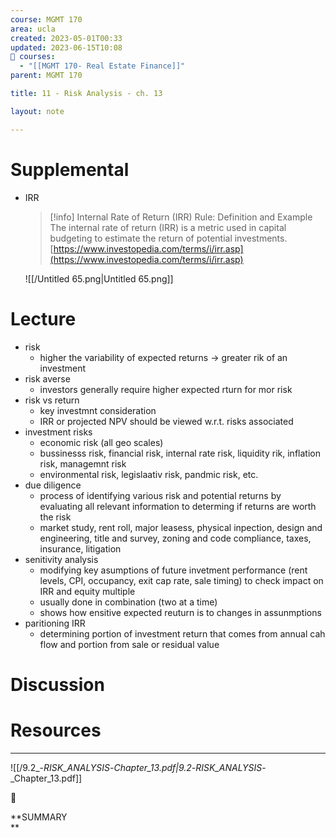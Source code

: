```yaml
---
course: MGMT 170
area: ucla
created: 2023-05-01T00:33
updated: 2023-06-15T10:08
📕 courses:
  - "[[MGMT 170- Real Estate Finance]]"
parent: MGMT 170

title: 11 - Risk Analysis - ch. 13

layout: note

---
```

# Supplemental

- IRR
    
    > [!info] Internal Rate of Return (IRR) Rule: Definition and Example  
    > The internal rate of return (IRR) is a metric used in capital budgeting to estimate the return of potential investments.  
    > [https://www.investopedia.com/terms/i/irr.asp](https://www.investopedia.com/terms/i/irr.asp)  
    
    ![[/Untitled 65.png|Untitled 65.png]]
    

# Lecture

- risk
    - higher the variability of expected returns → greater rik of an investment
- risk averse
    - investors generally require higher expected rturn for mor risk
- risk vs return
    - key investmnt consideration
    - IRR or projected NPV should be viewed w.r.t. risks associated
- investment risks
    - economic risk (all geo scales)
    - bussinesss risk, financial risk, internal rate risk, liquidity rik, inflation risk, managemnt risk
    - environmental risk, legislaativ risk, pandmic risk, etc.
- due diligence
    - process of identifying various risk and potential returns by evaluating all relevant information to determing if returns are worth the risk
    - market study, rent roll, major leasess, physical inpection, design and engineering, title and survey, zoning and code compliance, taxes, insurance, litigation
- senitivity analysis
    - modifying key asumptions of future invetment performance (rent levels, CPI, occupancy, exit cap rate, sale timing) to check impact on IRR and equity multiple
    - usually done in combination (two at a time)
    - shows how ensitive expected reuturn is to changes in assunmptions
- paritioning IRR
    - determining portion of investment return that comes from annual cah flow and portion from sale or residual value

# Discussion

# Resources

---

![[/9.2_-_RISK_ANALYSIS_-_Chapter_13.pdf|9.2_-_RISK_ANALYSIS_-_Chapter_13.pdf]]

📌

**SUMMARY  
**